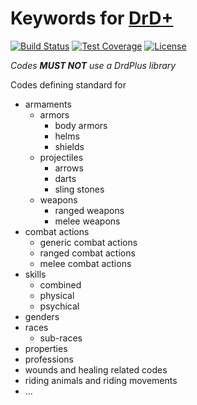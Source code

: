 # Keywords for [DrD+](http://www.altar.cz/drdplus/)

[![Build Status](https://travis-ci.org/jaroslavtyc/drd-plus-codes.svg?branch=master)](https://travis-ci.org/jaroslavtyc/drd-plus-codes)
[![Test Coverage](https://codeclimate.com/github/jaroslavtyc/drd-plus-codes/badges/coverage.svg)](https://codeclimate.com/github/jaroslavtyc/drd-plus-codes/coverage)
[![License](https://poser.pugx.org/drd-plus/codes/license)](https://packagist.org/packages/drd-plus/codes)

*Codes **MUST NOT** use a DrdPlus library*

Codes defining standard for

 - armaments
    - armors
        - body armors
        - helms
        - shields
    - projectiles
        - arrows
        - darts
        - sling stones
    - weapons
        - ranged weapons
        - melee weapons
 - combat actions
    - generic combat actions
    - ranged combat actions
    - melee combat actions
 - skills
    - combined
    - physical
    - psychical
 - genders
 - races
    - sub-races
 - properties
 - professions
 - wounds and healing related codes
 - riding animals and riding movements
 - ...
